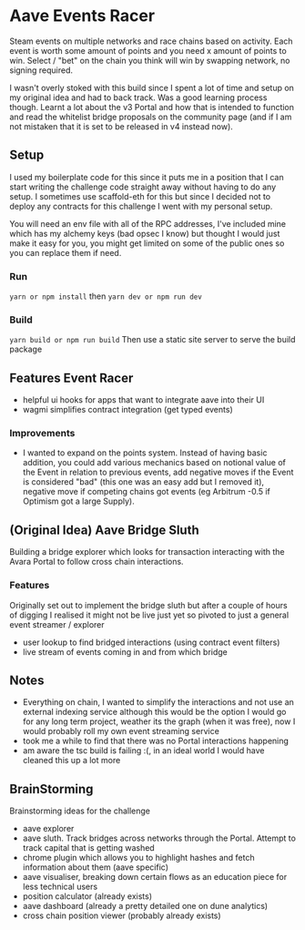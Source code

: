 # Aave Events Racer
Steam events on multiple networks and race chains based on activity. Each event is worth some amount of points and you need x amount of points to win. Select / "bet" on the chain you think will win by swapping network, no signing required.

I wasn't overly stoked with this build since I spent a lot of time and setup on my original idea and had to back track. Was a good learning process though. Learnt a lot about the v3 Portal and how that is intended to function and read the whitelist bridge proposals on the community page (and if I am not mistaken that it is set to be released in v4 instead now).

## Setup
I used my boilerplate code for this since it puts me in a position that I can start writing the challenge code straight away without having to do any setup. I sometimes use scaffold-eth for this but since I decided not to deploy any contracts for this challenge I went with my personal setup.

You will need an env file with all of the RPC addresses, I've included mine which has my alchemy keys (bad opsec I know) but thought I would just make it easy for you, you might get limited on some of the public ones so you can replace them if need.

### Run
`yarn or npm install`
then
`yarn dev or npm run dev`

### Build
`yarn build or npm run build`
Then use a static site server to serve the build package

## Features Event Racer
- helpful ui hooks for apps that want to integrate aave into their UI
- wagmi simplifies contract integration (get typed events)

### Improvements
- I wanted to expand on the points system. Instead of having basic addition, you could add various mechanics based on notional value of the Event in relation to previous events, add negative moves if the Event is considered "bad" (this one was an easy add but I removed it), negative move if competing chains got events (eg Arbitrum -0.5 if Optimism got a large Supply).


## (Original Idea) Aave Bridge Sluth
Building a bridge explorer which looks for transaction interacting with the Avara Portal to follow cross chain interactions.

### Features
Originally set out to implement the bridge sluth but after a couple of hours of digging I realised it might not be live just yet so pivoted to just a general event streamer / explorer
- user lookup to find bridged interactions (using contract event filters)
- live stream of events coming in and from which bridge

## Notes
- Everything on chain, I wanted to simplify the interactions and not use an external indexing service although this would be the option I would go for any long term project, weather its the graph (when it was free), now I would probably roll my own event streaming service
- took me a while to find that there was no Portal interactions happening
- am aware the tsc build is failing :(, in an ideal world I would have cleaned this up a lot more

## BrainStorming
Brainstorming ideas for the challenge
- aave explorer
- aave sluth. Track bridges across networks through the Portal. Attempt to track capital that is getting washed
- chrome plugin which allows you to highlight hashes and fetch information about them (aave specific)
- aave visualiser, breaking down certain flows as an education piece for less technical users
- position calculator (already exists)
- aave dashboard (already a pretty detailed one on dune analytics)
- cross chain position viewer (probably already exists)
